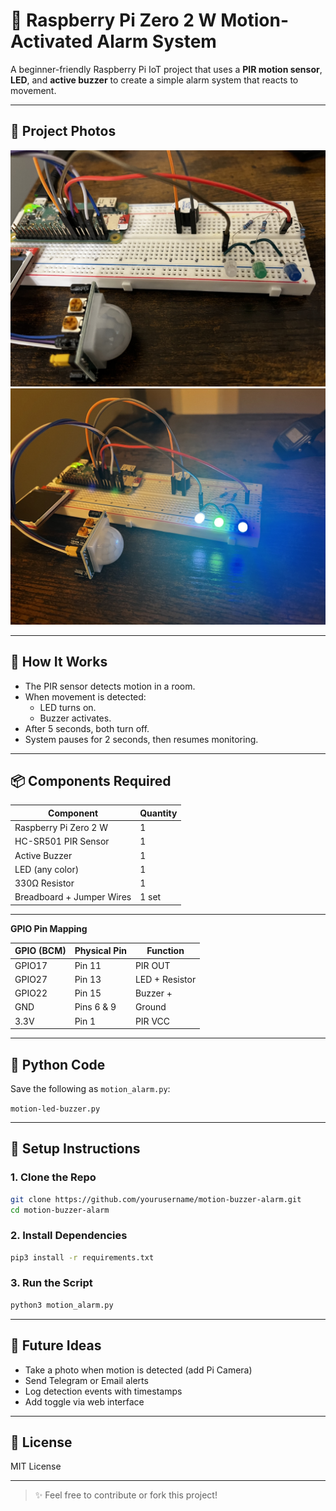 # 🔔 Raspberry Pi Zero 2 W Motion-Activated Alarm System

A beginner-friendly Raspberry Pi IoT project that uses a **PIR motion sensor**, **LED**, and **active buzzer** to create a simple alarm system that reacts to movement.

---

## 📸 Project Photos

![Breadboard + Pi wiring setup.](images/setup.jpeg)
![Final Project.](images/final.jpeg)

---

## 🧠 How It Works

- The PIR sensor detects motion in a room.
- When movement is detected:
  - LED turns on.
  - Buzzer activates.
- After 5 seconds, both turn off.
- System pauses for 2 seconds, then resumes monitoring.

---

## 📦 Components Required

| Component             | Quantity |
|-----------------------|----------|
| Raspberry Pi Zero 2 W | 1        |
| HC-SR501 PIR Sensor   | 1        |
| Active Buzzer         | 1        |
| LED (any color)       | 1        |
| 330Ω Resistor         | 1        |
| Breadboard + Jumper Wires | 1 set |

---

**GPIO Pin Mapping**

| GPIO (BCM) | Physical Pin | Function           |
|------------|---------------|--------------------|
| GPIO17     | Pin 11        | PIR OUT            |
| GPIO27     | Pin 13        | LED + Resistor     |
| GPIO22     | Pin 15        | Buzzer +           |
| GND        | Pins 6 & 9    | Ground             |
| 3.3V       | Pin 1         | PIR VCC            |

---

## 🐍 Python Code

Save the following as `motion_alarm.py`:

`motion-led-buzzer.py`

---

## 🧪 Setup Instructions

### 1. Clone the Repo
```bash
git clone https://github.com/yourusername/motion-buzzer-alarm.git
cd motion-buzzer-alarm
```

### 2. Install Dependencies
```bash
pip3 install -r requirements.txt
```

### 3. Run the Script
```bash
python3 motion_alarm.py
```

---

## 🌱 Future Ideas

- Take a photo when motion is detected (add Pi Camera)
- Send Telegram or Email alerts
- Log detection events with timestamps
- Add toggle via web interface

---

## 📜 License

MIT License

---

> ✨ Feel free to contribute or fork this project!
